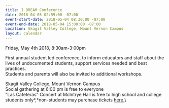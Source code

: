 ```yaml
---
title: I DREAM Conference
date: 2018-04-05 02:59:00 -07:00
event-start-date: 2018-05-04 08:30:00 -07:00
event-end-date: 2018-05-04 15:00:00 -07:00
Location: Skagit Valley College, Mount Vernon Campus
layout: calendar
---
```


Friday, May 4th 2018, 8:30am-3:00pm

First annual student led conference, to inform educators and staff about the lives of undocumented students, support services needed and best practices.\
Students and parents will also be invited to additional workshops.

Skagit Valley College, Mount Vernon Campus\
Social gathering at 6:00 pm is free to everyone\
"Las Cafeteras" Concert at McIntrye Hall is free to high school and college students only\*,\*non-students may purchase tickets [here.](https://facebook.us15.list-manage.com/track/click?u=97b6b5048a9f2c9ffb766cd45&id=dbf0d9549d&e=aa550b3e8c)\\